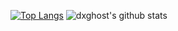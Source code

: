 [![Top Langs](https://github-readme-stats.vercel.app/api/top-langs/?username=dxghost&langs_count=8)](https://github.com/anuraghazra/github-readme-stats)
![dxghost's github stats](https://github-readme-stats.vercel.app/api?username=dxghost&show_icons=true&count_private=true&theme=gruvbox&include_all_commits=true)
